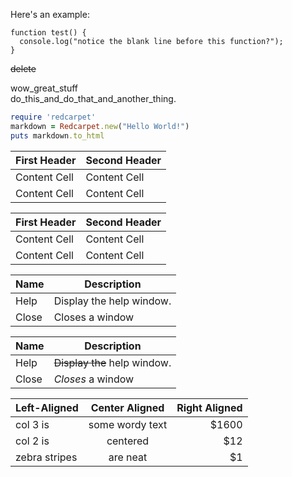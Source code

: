  Here's an example:    
```
function test() {
  console.log("notice the blank line before this function?");
}
```    

~~delete~~    

wow_great_stuff    
do_this_and_do_that_and_another_thing.    

```ruby
require 'redcarpet'
markdown = Redcarpet.new("Hello World!")
puts markdown.to_html
```    

First Header  | Second Header
------------- | -------------
Content Cell  | Content Cell
Content Cell  | Content Cell    

| First Header  | Second Header |
| ------------- | ------------- |
| Content Cell  | Content Cell  |
| Content Cell  | Content Cell  |    

| Name | Description          |
| ------------- | ----------- |
| Help      | Display the help window.|
| Close     | Closes a window     |    

| Name | Description          |
| ------------- | ----------- |
| Help      | ~~Display the~~ help window.|
| Close     | _Closes_ a window     |    

| Left-Aligned  | Center Aligned  | Right Aligned |
| :------------ |:---------------:| -----:|
| col 3 is      | some wordy text | $1600 |
| col 2 is      | centered        |   $12 |
| zebra stripes | are neat        |    $1 |    

